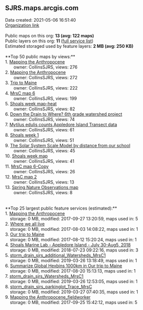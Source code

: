 <h2>SJRS.maps.arcgis.com</h2> Data created: 2021-05-06 16:51:40 <br /><a target='new' href='https://SJRS.maps.arcgis.com'>Organization link</a><br /><br />Public maps on this org: <b>13 (avg: 122 maps)</b><br />Public layers on this org: <b>11 </b>(<a target='new' href='https://services.arcgis.com/G1oeAQwg6yiYiaNc/ArcGIS/rest/services'>full service list</a>)<br />Estimated storaged used by feature layers: <b>2 MB (avg: 250 KB)</b><br /><br />**Top 50 public maps by views:**<br />  1. <a target='new' href='https://www.arcgis.com/home/item.html?id=dbe935cd630d46728d46f84a69299d36'>Mapping the Anthropocene</a> <br />  &nbsp;&nbsp;&nbsp;&nbsp; &nbsp;&nbsp;owner: CollinsSJRS, views: 276<br />  2. <a target='new' href='https://www.arcgis.com/home/item.html?id=a085e32d78cb4d0c9915266185b4edd8'>Mapping the Anthropocene</a> <br />  &nbsp;&nbsp;&nbsp;&nbsp; &nbsp;&nbsp;owner: CollinsSJRS, views: 272<br />  3. <a target='new' href='https://www.arcgis.com/home/item.html?id=5563d84615004795aa9843cd029d6398'>Trip to Maine</a> <br />  &nbsp;&nbsp;&nbsp;&nbsp; &nbsp;&nbsp;owner: CollinsSJRS, views: 222<br />  4. <a target='new' href='https://www.arcgis.com/home/item.html?id=2ff2db9620bb468f88c852b16bda6996'>MrsC map 6</a> <br />  &nbsp;&nbsp;&nbsp;&nbsp; &nbsp;&nbsp;owner: CollinsSJRS, views: 199<br />  5. <a target='new' href='https://www.arcgis.com/home/item.html?id=d9d1de72ed9c4125b00ff11613525213'>Shoals week map-heat</a> <br />  &nbsp;&nbsp;&nbsp;&nbsp; &nbsp;&nbsp;owner: CollinsSJRS, views: 82<br />  6. <a target='new' href='https://www.arcgis.com/home/item.html?id=d16c3fa598734c1dbfd3e58c374f44f0'>Down the Drain to Where?     6th grade watershed project</a> <br />  &nbsp;&nbsp;&nbsp;&nbsp; &nbsp;&nbsp;owner: CollinsSJRS, views: 74<br />  7. <a target='new' href='https://www.arcgis.com/home/item.html?id=0ece9b7b1b9e462d9ece412046228060'>Mytilus edulis counts Appledore Island Transect data</a> <br />  &nbsp;&nbsp;&nbsp;&nbsp; &nbsp;&nbsp;owner: CollinsSJRS, views: 61<br />  8. <a target='new' href='https://www.arcgis.com/home/item.html?id=c2d4f8448bfd4d0881b93246ab1fb4fc'>Shoals week 1</a> <br />  &nbsp;&nbsp;&nbsp;&nbsp; &nbsp;&nbsp;owner: CollinsSJRS, views: 51<br />  9. <a target='new' href='https://www.arcgis.com/home/item.html?id=64d8102192e34f939ad5cf37b98dfa01'>The Solar System Scale Model by distance from our school</a> <br />  &nbsp;&nbsp;&nbsp;&nbsp; &nbsp;&nbsp;owner: CollinsSJRS, views: 45<br />  10. <a target='new' href='https://www.arcgis.com/home/item.html?id=6bff2a74081547f3a346d01ee7ab8f4f'>Shoals week map</a> <br />  &nbsp;&nbsp;&nbsp;&nbsp; &nbsp;&nbsp;owner: CollinsSJRS, views: 41<br />  11. <a target='new' href='https://www.arcgis.com/home/item.html?id=38051bcc8acf4903bb0b54bacf248a24'>MrsC map 6-Copy</a> <br />  &nbsp;&nbsp;&nbsp;&nbsp; &nbsp;&nbsp;owner: CollinsSJRS, views: 26<br />  12. <a target='new' href='https://www.arcgis.com/home/item.html?id=6b6ab5a03d844f45a903f2e45fb5897f'>MrsC map 2</a> <br />  &nbsp;&nbsp;&nbsp;&nbsp; &nbsp;&nbsp;owner: CollinsSJRS, views: 13<br />  13. <a target='new' href='https://www.arcgis.com/home/item.html?id=2ee6c8c13ed040e3ab3d843f8cc026ee'>Spring Nature Observations map</a> <br />  &nbsp;&nbsp;&nbsp;&nbsp; &nbsp;&nbsp;owner: CollinsSJRS, views: 8<br /><br /><br />**Top 25 largest public feature services (estimated):**<br /> 1. <a target='new' href='https://www.arcgis.com/home/item.html?id=ec3b2e91a3da488ca46096b0cca608d3'>Mapping the Anthropocene</a><br /> &nbsp;&nbsp;&nbsp;&nbsp;storage: 0 MB, modified: 2017-09-27 13:20:59, maps used in: 5<br /> 2. <a target='new' href='https://www.arcgis.com/home/item.html?id=0a80622cbd6249628a824361d477fbc5'>Where we all live</a><br /> &nbsp;&nbsp;&nbsp;&nbsp;storage: 0 MB, modified: 2017-08-03 14:08:22, maps used in: 1<br /> 3. <a target='new' href='https://www.arcgis.com/home/item.html?id=7bcf0e5d64ce47e7b36e4fb74f079e49'>Our trip to Maine</a><br /> &nbsp;&nbsp;&nbsp;&nbsp;storage: 0 MB, modified: 2017-08-12 15:20:24, maps used in: 1<br /> 4. <a target='new' href='https://www.arcgis.com/home/item.html?id=4e6fd07b99c04f6c80a4afbb9d955f18'>Shoals Marine Lab - Appledore Island - July 30-Aug5, 2018</a><br /> &nbsp;&nbsp;&nbsp;&nbsp;storage: 0 MB, modified: 2018-07-23 09:22:16, maps used in: 3<br /> 5. <a target='new' href='https://www.arcgis.com/home/item.html?id=23fb62372aa145e2bf464a43db413057'>storm_drain_sjrs_additional_Watersheds_MrsC1</a><br /> &nbsp;&nbsp;&nbsp;&nbsp;storage: 0 MB, modified: 2019-03-26 13:18:49, maps used in: 1<br /> 6. <a target='new' href='https://www.arcgis.com/home/item.html?id=67d6885b5d4e4c999834668c99631636'>Summarize Global Hexbins 1000km in Our trip to Maine</a><br /> &nbsp;&nbsp;&nbsp;&nbsp;storage: 0 MB, modified: 2017-08-20 15:13:13, maps used in: 1<br /> 7. <a target='new' href='https://www.arcgis.com/home/item.html?id=b03daf3bed2d495f8d5d82c89a4442fc'>storm_drain_sjrs_Watersheds_MrsC1</a><br /> &nbsp;&nbsp;&nbsp;&nbsp;storage: 0 MB, modified: 2019-03-26 12:53:05, maps used in: 1<br /> 8. <a target='new' href='https://www.arcgis.com/home/item.html?id=acb743c65e694bc9ad71c69b0e922276'>storm_drain_sjrs_parkinglot_Trace_MrsC</a><br /> &nbsp;&nbsp;&nbsp;&nbsp;storage: 0 MB, modified: 2019-03-27 07:40:35, maps used in: 1<br /> 9. <a target='new' href='https://www.arcgis.com/home/item.html?id=a303150f563e4e318fc80baf48c34e09'>Mapping the Anthropocene_fieldworker</a><br /> &nbsp;&nbsp;&nbsp;&nbsp;storage: 0 MB, modified: 2017-09-25 15:42:12, maps used in: 5<br />